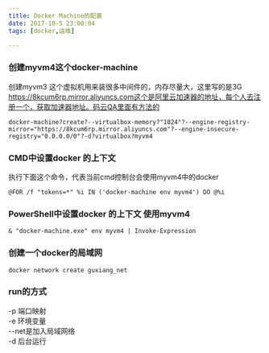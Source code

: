 ```yaml
---
title: Docker Machine的配置
date: 2017-10-5 23:00:04
tags: [docker,运维]

---
```

### 创建myvm4这个docker-machine
创建myvm3 这个虚拟机用来装很多中间件的，内存尽量大，这里写的是3G
https://8kcum6rp.mirror.aliyuncs.com这个是阿里云加速器的地址，每个人去注册一个，获取加速器地址。码云QA里面有方法的

`docker-machine?create?--virtualbox-memory?"1024"?--engine-registry-mirror="https://8kcum6rp.mirror.aliyuncs.com"?--engine-insecure-registry="0.0.0.0/0"?-d?virtualbox?myvm4
`

### CMD中设置docker 的上下文 
执行下面这个命令，代表当前cmd控制台会使用myvm4中的docker
```
@FOR /f "tokens=*" %i IN ('docker-machine env myvm4') DO @%i
```

### PowerShell中设置docker 的上下文 使用myvm4
```
& "docker-machine.exe" env myvm4 | Invoke-Expression   
```

### 创建一个docker的局域网
```
docker network create guxiang_net
```

### run的方式
-p 端口映射  
-e 环境变量  
--net是加入局域网络  
-d 后台运行  

